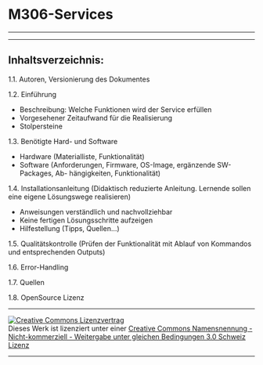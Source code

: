 # M306-Services
---
---

Inhaltsverzeichnis:
-------------------

1.1. Autoren, Versionierung des Dokumentes

1.2. Einführung 
   - Beschreibung: Welche Funktionen wird der Service erfüllen
   - Vorgesehener Zeitaufwand für die Realisierung
   - Stolpersteine

1.3. Benötigte Hard- und Software
   - Hardware (Materialliste, Funktionalität)
   - Software (Anforderungen, Firmware, OS-Image, ergänzende SW-Packages, Ab-
	hängigkeiten, Funktionalität)

1.4. Installationsanleitung (Didaktisch reduzierte Anleitung. Lernende sollen eine
     eigene Lösungswege realisieren)
   - Anweisungen verständlich und nachvollziehbar
   - Keine fertigen Lösungsschritte aufzeigen
   - Hilfestellung (Tipps, Quellen...)

1.5. Qualitätskontrolle (Prüfen der Funktionalität mit Ablauf von Kommandos
	und entsprechenden Outputs)

1.6. Error-Handling 

1.7. Quellen

1.8. OpenSource Lizenz
- - -
<a rel="license" href="http://creativecommons.org/licenses/by-nc-sa/3.0/ch/"><img alt="Creative Commons Lizenzvertrag" style="border-width:0" src="https://i.creativecommons.org/l/by-nc-sa/3.0/ch/88x31.png" /></a><br />Dieses Werk ist lizenziert unter einer <a rel="license" href="http://creativecommons.org/licenses/by-nc-sa/3.0/ch/">Creative Commons Namensnennung - Nicht-kommerziell - Weitergabe unter gleichen Bedingungen 3.0 Schweiz Lizenz</a>

 

- - -
